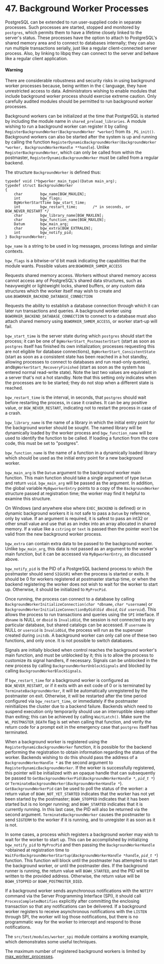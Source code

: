 # 47. Background Worker Processes

PostgreSQL can be extended to run user-supplied code in separate processes. Such processes are started, stopped and monitored by `postgres`, which permits them to have a lifetime closely linked to the server's status. These processes have the option to attach to PostgreSQL's shared memory area and to connect to databases internally; they can also run multiple transactions serially, just like a regular client-connected server process. Also, by linking to libpq they can connect to the server and behave like a regular client application.

#### Warning

There are considerable robustness and security risks in using background worker processes because, being written in the `C` language, they have unrestricted access to data. Administrators wishing to enable modules that include background worker process should exercise extreme caution. Only carefully audited modules should be permitted to run background worker processes.

Background workers can be initialized at the time that PostgreSQL is started by including the module name in `shared_preload_libraries`. A module wishing to run a background worker can register it by calling `RegisterBackgroundWorker(BackgroundWorker *worker`\) from its `_PG_init()`. Background workers can also be started after the system is up and running by calling the function `RegisterDynamicBackgroundWorker(BackgroundWorker *worker, BackgroundWorkerHandle **handle`\). Unlike `RegisterBackgroundWorker`, which can only be called from within the postmaster, `RegisterDynamicBackgroundWorker` must be called from a regular backend.

The structure `BackgroundWorker` is defined thus:

```text
typedef void (*bgworker_main_type)(Datum main_arg);
typedef struct BackgroundWorker
{
    char        bgw_name[BGW_MAXLEN];
    int         bgw_flags;
    BgWorkerStartTime bgw_start_time;
    int         bgw_restart_time;       /* in seconds, or BGW_NEVER_RESTART */
    char        bgw_library_name[BGW_MAXLEN];
    char        bgw_function_name[BGW_MAXLEN];
    Datum       bgw_main_arg;
    char        bgw_extra[BGW_EXTRALEN];
    int         bgw_notify_pid;
} BackgroundWorker;
```

`bgw_name` is a string to be used in log messages, process listings and similar contexts.

`bgw_flags` is a bitwise-or'd bit mask indicating the capabilities that the module wants. Possible values are:`BGWORKER_SHMEM_ACCESS`

Requests shared memory access. Workers without shared memory access cannot access any of PostgreSQL's shared data structures, such as heavyweight or lightweight locks, shared buffers, or any custom data structures which the worker itself may wish to create and use.`BGWORKER_BACKEND_DATABASE_CONNECTION`

Requests the ability to establish a database connection through which it can later run transactions and queries. A background worker using `BGWORKER_BACKEND_DATABASE_CONNECTION` to connect to a database must also attach shared memory using `BGWORKER_SHMEM_ACCESS`, or worker start-up will fail.

`bgw_start_time` is the server state during which `postgres` should start the process; it can be one of `BgWorkerStart_PostmasterStart` \(start as soon as `postgres` itself has finished its own initialization; processes requesting this are not eligible for database connections\), `BgWorkerStart_ConsistentState` \(start as soon as a consistent state has been reached in a hot standby, allowing processes to connect to databases and run read-only queries\), and`BgWorkerStart_RecoveryFinished` \(start as soon as the system has entered normal read-write state\). Note the last two values are equivalent in a server that's not a hot standby. Note that this setting only indicates when the processes are to be started; they do not stop when a different state is reached.

`bgw_restart_time` is the interval, in seconds, that `postgres` should wait before restarting the process, in case it crashes. It can be any positive value, or `BGW_NEVER_RESTART`, indicating not to restart the process in case of a crash.

`bgw_library_name` is the name of a library in which the initial entry point for the background worker should be sought. The named library will be dynamically loaded by the worker process and `bgw_function_name` will be used to identify the function to be called. If loading a function from the core code, this must be set to "postgres".

`bgw_function_name` is the name of a function in a dynamically loaded library which should be used as the initial entry point for a new background worker.

`bgw_main_arg` is the `Datum` argument to the background worker main function. This main function should take a single argument of type `Datum` and return `void`. `bgw_main_arg` will be passed as the argument. In addition, the global variable `MyBgworkerEntry` points to a copy of the `BackgroundWorker` structure passed at registration time; the worker may find it helpful to examine this structure.

On Windows \(and anywhere else where `EXEC_BACKEND` is defined\) or in dynamic background workers it is not safe to pass a `Datum` by reference, only by value. If an argument is required, it is safest to pass an int32 or other small value and use that as an index into an array allocated in shared memory. If a value like a `cstring` or `text` is passed then the pointer won't be valid from the new background worker process.

`bgw_extra` can contain extra data to be passed to the background worker. Unlike `bgw_main_arg`, this data is not passed as an argument to the worker's main function, but it can be accessed via `MyBgworkerEntry`, as discussed above.

`bgw_notify_pid` is the PID of a PostgreSQL backend process to which the postmaster should send `SIGUSR1` when the process is started or exits. It should be 0 for workers registered at postmaster startup time, or when the backend registering the worker does not wish to wait for the worker to start up. Otherwise, it should be initialized to `MyProcPid`.

Once running, the process can connect to a database by calling `BackgroundWorkerInitializeConnection(`_`char *dbname`_, _`char *username`_\) or `BackgroundWorkerInitializeConnectionByOid(`_`Oid dboid`_, _`Oid useroid`_\). This allows the process to run transactions and queries using the `SPI` interface. If `dbname` is NULL or `dboid` is `InvalidOid`, the session is not connected to any particular database, but shared catalogs can be accessed. If `username` is NULL or `useroid` is `InvalidOid`, the process will run as the superuser created during `initdb`. A background worker can only call one of these two functions, and only once. It is not possible to switch databases.

Signals are initially blocked when control reaches the background worker's main function, and must be unblocked by it; this is to allow the process to customize its signal handlers, if necessary. Signals can be unblocked in the new process by calling `BackgroundWorkerUnblockSignals` and blocked by calling `BackgroundWorkerBlockSignals`.

If `bgw_restart_time` for a background worker is configured as `BGW_NEVER_RESTART`, or if it exits with an exit code of 0 or is terminated by `TerminateBackgroundWorker`, it will be automatically unregistered by the postmaster on exit. Otherwise, it will be restarted after the time period configured via `bgw_restart_time`, or immediately if the postmaster reinitializes the cluster due to a backend failure. Backends which need to suspend execution only temporarily should use an interruptible sleep rather than exiting; this can be achieved by calling `WaitLatch()`. Make sure the `WL_POSTMASTER_DEATH` flag is set when calling that function, and verify the return code for a prompt exit in the emergency case that `postgres` itself has terminated.

When a background worker is registered using the `RegisterDynamicBackgroundWorker` function, it is possible for the backend performing the registration to obtain information regarding the status of the worker. Backends wishing to do this should pass the address of a `BackgroundWorkerHandle *` as the second argument to `RegisterDynamicBackgroundWorker`. If the worker is successfully registered, this pointer will be initialized with an opaque handle that can subsequently be passed to `GetBackgroundWorkerPid(`_`BackgroundWorkerHandle *`_, _`pid_t *`_\) or `TerminateBackgroundWorker(`_`BackgroundWorkerHandle *`_\). `GetBackgroundWorkerPid` can be used to poll the status of the worker: a return value of `BGWH_NOT_YET_STARTED` indicates that the worker has not yet been started by the postmaster; `BGWH_STOPPED` indicates that it has been started but is no longer running; and `BGWH_STARTED` indicates that it is currently running. In this last case, the PID will also be returned via the second argument. `TerminateBackgroundWorker` causes the postmaster to send `SIGTERM` to the worker if it is running, and to unregister it as soon as it is not.

In some cases, a process which registers a background worker may wish to wait for the worker to start up. This can be accomplished by initializing `bgw_notify_pid` to `MyProcPid` and then passing the `BackgroundWorkerHandle *`obtained at registration time to `WaitForBackgroundWorkerStartup(`_`BackgroundWorkerHandle *handle`_, _`pid_t *`_\) function. This function will block until the postmaster has attempted to start the background worker, or until the postmaster dies. If the background runner is running, the return value will `BGWH_STARTED`, and the PID will be written to the provided address. Otherwise, the return value will be `BGWH_STOPPED` or `BGWH_POSTMASTER_DIED`.

If a background worker sends asynchronous notifications with the `NOTIFY` command via the Server Programming Interface \(SPI\), it should call `ProcessCompletedNotifies` explicitly after committing the enclosing transaction so that any notifications can be delivered. If a background worker registers to receive asynchronous notifications with the `LISTEN` through SPI, the worker will log those notifications, but there is no programmatic way for the worker to intercept and respond to those notifications.

The `src/test/modules/worker_spi` module contains a working example, which demonstrates some useful techniques.

The maximum number of registered background workers is limited by [max\_worker\_processes](https://www.postgresql.org/docs/10/static/runtime-config-resource.html#GUC-MAX-WORKER-PROCESSES).

